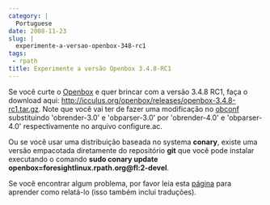 ```yaml
---
category: |
  Portuguese
date: 2008-11-23
slug: |
  experimente-a-versao-openbox-348-rc1
tags:
 - rpath
title: Experimente a versão Openbox 3.4.8-RC1
---
```


Se você curte o [Openbox](http://icculus.org/openbox) e quer brincar com
a versão 3.4.8 RC1, faça o download aqui:
<http://icculus.org/openbox/releases/openbox-3.4.8-rc1.tar.gz>. Note que
você vai ter de fazer uma modificação no
[obconf](http://icculus.org/openbox/index.php/Openbox:Download#ObConf_-_Openbox_configuration_tool)
substituindo 'obrender-3.0' e 'obparser-3.0' por 'obrender-4.0' e
'obparser-4.0' respectivamente no arquivo configure.ac.

Ou se você usar uma distribuição baseada no systema **conary**, existe
uma versão empacotada diretamente do repositório **git** que você pode
instalar executando o comando **sudo conary update
openbox=foresightlinux.rpath.org\@fl:2-devel**.

Se você encontrar algum problema, por favor leia esta
[página](http://icculus.org/openbox/index.php/Openbox:Contribute) para
aprender como relatá-lo (isso também inclui traduções).
